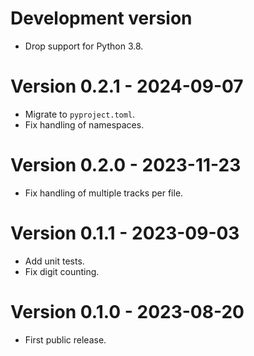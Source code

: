 # Development version

* Drop support for Python 3.8.

# Version 0.2.1 - 2024-09-07

* Migrate to `pyproject.toml`.
* Fix handling of namespaces.

# Version 0.2.0 - 2023-11-23

* Fix handling of multiple tracks per file.

# Version 0.1.1 - 2023-09-03

* Add unit tests.
* Fix digit counting.

# Version 0.1.0 - 2023-08-20

* First public release.
